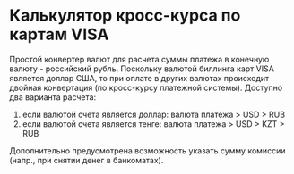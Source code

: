# Калькулятор кросс-курса по картам VISA
Простой конвертер валют для расчета суммы платежа в конечную валюту - российский рубль. Поскольку валютой биллинга карт VISA является доллар США, то при оплате в других валютах происходит двойная конвертация (по кросс-курсу платежной системы). Доступно два варианта расчета:
1) если валютой счета является доллар: валюта платежа > USD > RUB
2) если валютой счета является тенге: валюта платежа > USD > KZT > RUB
  
Дополнительно предусмотрена возможность указать сумму комиссии (напр., при снятии денег в банкоматах).
